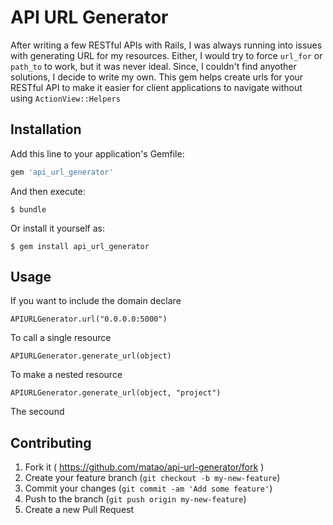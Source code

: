 # API URL Generator

After writing a few RESTful APIs with Rails, I was always running into issues with generating URL for my resources. Either, I would try to force `url_for` or `path_to` to work, but it was never ideal. Since, I couldn't find anyother solutions, I decide to write my own. This gem helps create urls for your RESTful API to make it easier for client applications to navigate without using `ActionView::Helpers`

## Installation

Add this line to your application's Gemfile:

```ruby
gem 'api_url_generator'
```

And then execute:

    $ bundle

Or install it yourself as:

    $ gem install api_url_generator

## Usage

If you want to include the domain declare

```
APIURLGenerator.url("0.0.0.0:5000")
```

To call a single resource

```
APIURLGenerator.generate_url(object)
```

To make a nested resource
```
APIURLGenerator.generate_url(object, "project")
```

The secound

## Contributing

1. Fork it ( https://github.com/matao/api-url-generator/fork )
2. Create your feature branch (`git checkout -b my-new-feature`)
3. Commit your changes (`git commit -am 'Add some feature'`)
4. Push to the branch (`git push origin my-new-feature`)
5. Create a new Pull Request
